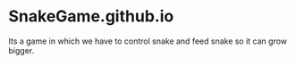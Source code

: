 # SnakeGame.github.io
Its a game in which we have to control snake and feed snake so it can grow bigger.
